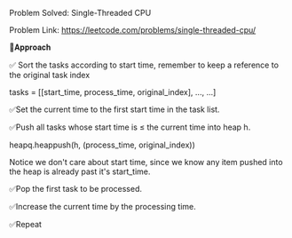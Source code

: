 Problem Solved: Single-Threaded CPU

Problem Link: https://leetcode.com/problems/single-threaded-cpu/



📌𝐀𝐩𝐩𝐫𝐨𝐚𝐜𝐡

✅ Sort the tasks according to start time, remember to keep a reference to the original task index

tasks = [[start_time, process_time, original_index], ..., ...]



✅Set the current time to the first start time in the task list.



✅Push all tasks whose start time is ≤ the current time into heap h.

heapq.heappush(h, (process_time, original_index))

Notice we don't care about start time, since we know any item pushed into the heap is already past it's start_time.



✅Pop the first task to be processed.



✅Increase the current time by the processing time.



✅Repeat

